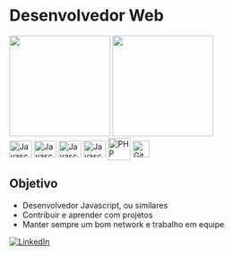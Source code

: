 # Desenvolvedor Web

<div>
  <img height="180em" src="https://github-readme-stats.vercel.app/api?username=Jinacio23&show_icons=true&theme=highcontrast">
  <img height="180em" src="https://github-readme-stats.vercel.app/api/top-langs/?username=Jinacio23&layout=compact&theme=highcontrast">
</div>

<div style="display: inline-block">
 <img align="center" alt="Javascript" height="30" width="40" src="https://cdn.jsdelivr.net/gh/devicons/devicon/icons/html5/html5-original.svg" />   
 <img align="center" alt="Javascript" height="30" width="40" src="https://cdn.jsdelivr.net/gh/devicons/devicon/icons/css3/css3-original.svg" />   
 <img align="center" alt="Javascript" height="30" width="40" src="https://cdn.jsdelivr.net/gh/devicons/devicon/icons/javascript/javascript-original.svg" />   
 <img align="center" alt="Javascript" height="30" width="40" src="https://cdn.jsdelivr.net/gh/devicons/devicon@latest/icons/typescript/typescript-original.svg" />
 <img align="center" alt="PHP" height="40" width="40" src="https://cdn.jsdelivr.net/gh/devicons/devicon@latest/icons/php/php-original.svg" />
 <img align="center" alt="Git" height="30" width="30" src="https://cdn.jsdelivr.net/gh/devicons/devicon@latest/icons/git/git-original.svg" />
</div>

## Objetivo

* Desenvolvedor Javascript, ou similares
* Contribuir e aprender com projetos
* Manter sempre um bom network e trabalho em equipe

[![LinkedIn](https://img.shields.io/badge/LinkedIn-0077B5?style=for-the-badge&logo=linkedin&logoColor=white)](https://www.linkedin.com/in/jos%C3%A9-in%C3%A1cio-277a62264/)
